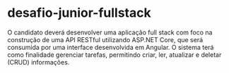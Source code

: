# desafio-junior-fullstack
O candidato deverá desenvolver uma aplicação full stack com foco na construção de uma API RESTful utilizando ASP.NET Core, que será consumida por uma interface desenvolvida em Angular. O sistema terá como finalidade gerenciar tarefas, permitindo criar, ler, atualizar e deletar (CRUD) informações.
